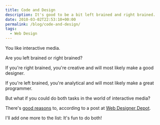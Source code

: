 ```yaml
---
title: Code and Design
description: It's good to be a bit left brained and right brained.
date: 2010-03-02T22:53:10+00:00
permalink: /blog/code-and-design/
tags:
  - Web Design
---
```


You like interactive media.

Are you left brained or right brained?

If you're right brained, you're creative and will most likely make a good designer.

If you're left brained, you're analytical and will most likely make a great programmer.

But what if you could do both tasks in the world of interactive media?

There's [good reasons](http://www.webdesignerdepot.com/2009/01/6-reasons-why-designers-should-code/) to, according to a post at [Web Designer Depot](http://www.webdesignerdepot.com/).

I'll add one more to the list: It's fun to do both!
